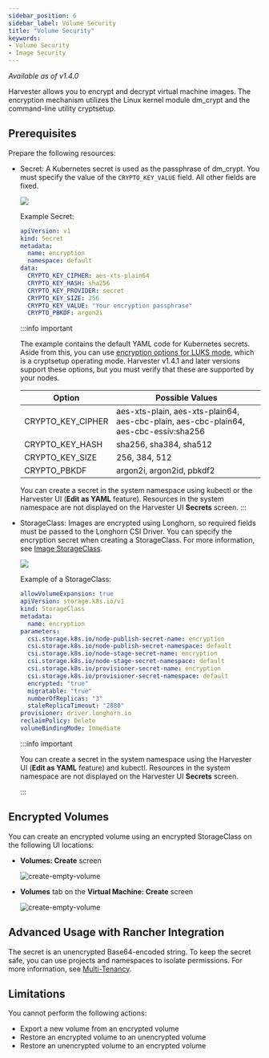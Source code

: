 ```yaml
---
sidebar_position: 6
sidebar_label: Volume Security
title: "Volume Security"
keywords:
- Volume Security
- Image Security
---
```


<head>
  <link rel="canonical" href="https://docs.harvesterhci.io/v1.4/volume/volume-security"/>
</head>

_Available as of v1.4.0_

Harvester allows you to encrypt and decrypt virtual machine images. The encryption mechanism utilizes the Linux kernel module dm_crypt and the command-line utility cryptsetup.

## Prerequisites

Prepare the following resources:

- Secret: A Kubernetes secret is used as the passphrase of dm_crypt. You must specify the value of the `CRYPTO_KEY_VALUE` field. All other fields are fixed.

  ![](/img/v1.4/image/create-encryption-used-secret.png)

  Example Secret:

  ```yaml
  apiVersion: v1
  kind: Secret
  metadata:
    name: encryption
    namespace: default
  data:
    CRYPTO_KEY_CIPHER: aes-xts-plain64
    CRYPTO_KEY_HASH: sha256
    CRYPTO_KEY_PROVIDER: secret
    CRYPTO_KEY_SIZE: 256
    CRYPTO_KEY_VALUE: "Your encryption passphrase"
    CRYPTO_PBKDF: argon2i
  ```

  :::info important

  The example contains the default YAML code for Kubernetes secrets. Aside from this, you can use [encryption options for LUKS mode](https://wiki.archlinux.org/title/Dm-crypt/Device_encryption#Encryption_options_for_LUKS_mode), which is a cryptsetup operating mode. Harvester v1.4.1 and later versions support these options, but you must verify that these are supported by your nodes.

  | Option | Possible Values |
  | --- | --- |
  | CRYPTO_KEY_CIPHER | aes-xts-plain, aes-xts-plain64, aes-cbc-plain, aes-cbc-plain64, aes-cbc-essiv:sha256 |
  | CRYPTO_KEY_HASH | sha256, sha384, sha512 |
  | CRYPTO_KEY_SIZE | 256, 384, 512 |
  | CRYPTO_PBKDF | argon2i, argon2id, pbkdf2 |

  You can create a secret in the system namespace using kubectl or the Harvester UI (**Edit as YAML** feature). Resources in the system namespace are not displayed on the Harvester UI **Secrets** screen.
  :::

- StorageClass: Images are encrypted using Longhorn, so required fields must be passed to the Longhorn CSI Driver. You can specify the encryption secret when creating a StorageClass. For more information, see [Image StorageClass](./upload-image#image-storageclass). 

  ![](/img/v1.4/image/create-storage-class.png)

  Example of a StorageClass:

  ```yaml
  allowVolumeExpansion: true
  apiVersion: storage.k8s.io/v1
  kind: StorageClass
  metadata:
    name: encryption
  parameters:
    csi.storage.k8s.io/node-publish-secret-name: encryption
    csi.storage.k8s.io/node-publish-secret-namespace: default
    csi.storage.k8s.io/node-stage-secret-name: encryption
    csi.storage.k8s.io/node-stage-secret-namespace: default
    csi.storage.k8s.io/provisioner-secret-name: encryption
    csi.storage.k8s.io/provisioner-secret-namespace: default
    encrypted: "true"
    migratable: "true"
    numberOfReplicas: "3"
    staleReplicaTimeout: "2880"
  provisioner: driver.longhorn.io
  reclaimPolicy: Delete
  volumeBindingMode: Immediate
  ```

  :::info important

  You can create a secret in the system namespace using the Harvester UI (**Edit as YAML** feature) and kubectl. Resources in the system namespace are not displayed on the Harvester UI **Secrets** screen.

  :::

## Encrypted Volumes

You can create an encrypted volume using an encrypted StorageClass on the following UI locations:

- **Volumes: Create** screen

  ![create-empty-volume](/img/v1.4/volume/create-empty-volume.png)

- **Volumes** tab on the **Virtual Machine: Create** screen

  ![create-empty-volume](/img/v1.4/volume/create-empty-volume-in-vm.png)

## Advanced Usage with Rancher Integration

The secret is an unencrypted Base64-encoded string. To keep the secret safe, you can use projects and namespaces to isolate permissions. For more information, see [Multi-Tenancy](../rancher/virtualization-management#multi-tenancy).

## Limitations

You cannot perform the following actions:

- Export a new volume from an encrypted volume
- Restore an encrypted volume to an unencrypted volume
- Restore an unencrypted volume to an encrypted volume